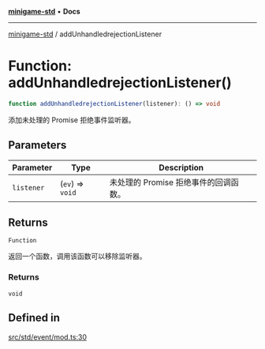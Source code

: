 [**minigame-std**](../README.md) • **Docs**

***

[minigame-std](../README.md) / addUnhandledrejectionListener

# Function: addUnhandledrejectionListener()

```ts
function addUnhandledrejectionListener(listener): () => void
```

添加未处理的 Promise 拒绝事件监听器。

## Parameters

| Parameter | Type | Description |
| ------ | ------ | ------ |
| `listener` | (`ev`) => `void` | 未处理的 Promise 拒绝事件的回调函数。 |

## Returns

`Function`

返回一个函数，调用该函数可以移除监听器。

### Returns

`void`

## Defined in

[src/std/event/mod.ts:30](https://github.com/JiangJie/minigame-std/blob/ffbed6cccc22260d9da27c221c59422568396e08/src/std/event/mod.ts#L30)
